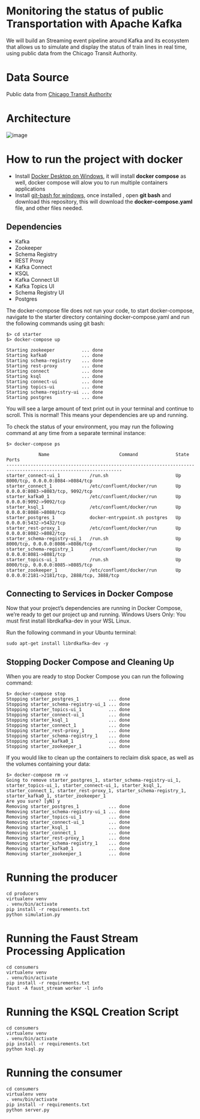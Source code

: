 # Monitoring the status of public Transportation with Apache Kafka
We will build an Streaming event pipeline around Kafka and its ecosystem that allows us to simulate and display the status of train lines in real time, using public data from the Chicago Transit Authority.

# Data Source
Public data from <a href="https://www.transitchicago.com/data/"> Chicago Transit Authority </a>

# Architecture

![image](https://user-images.githubusercontent.com/8701464/124824036-78558d00-df37-11eb-8db2-809633a05bd4.png)


# How to run the project with docker

- Install <a href="https://docs.docker.com/docker-for-windows/install/">Docker Desktop on Windows</a>, it will install **docker compose** as well, docker compose will alow you to run multiple containers applications
- Install <a href="https://www.stanleyulili.com/git/how-to-install-git-bash-on-windows/">git-bash for windows</a>, once installed , open **git bash** and download this repository, this will download the **docker-compose.yaml** file, and other files needed.

## Dependencies

- Kafka
- Zookeeper
- Schema Registry
- REST Proxy
- Kafka Connect
- KSQL
- Kafka Connect UI
- Kafka Topics UI
- Schema Registry UI
- Postgres

The docker-compose file does not run your code, to start docker-compose, navigate to the starter directory containing docker-compose.yaml and run the following commands using git bash:

```
$> cd starter
$> docker-compose up

Starting zookeeper          ... done
Starting kafka0             ... done
Starting schema-registry    ... done
Starting rest-proxy         ... done
Starting connect            ... done
Starting ksql               ... done
Starting connect-ui         ... done
Starting topics-ui          ... done
Starting schema-registry-ui ... done
Starting postgres           ... done
```

You will see a large amount of text print out in your terminal and continue to scroll. This is normal! This means your dependencies are up and running.

To check the status of your environment, you may run the following command at any time from a separate terminal instance:

```
$> docker-compose ps

            Name                          Command              State                     Ports
-----------------------------------------------------------------------------------------------------------------
starter_connect-ui_1           /run.sh                         Up      8000/tcp, 0.0.0.0:8084->8084/tcp
starter_connect_1              /etc/confluent/docker/run       Up      0.0.0.0:8083->8083/tcp, 9092/tcp
starter_kafka0_1               /etc/confluent/docker/run       Up      0.0.0.0:9092->9092/tcp
starter_ksql_1                 /etc/confluent/docker/run       Up      0.0.0.0:8088->8088/tcp
starter_postgres_1             docker-entrypoint.sh postgres   Up      0.0.0.0:5432->5432/tcp
starter_rest-proxy_1           /etc/confluent/docker/run       Up      0.0.0.0:8082->8082/tcp
starter_schema-registry-ui_1   /run.sh                         Up      8000/tcp, 0.0.0.0:8086->8086/tcp
starter_schema-registry_1      /etc/confluent/docker/run       Up      0.0.0.0:8081->8081/tcp
starter_topics-ui_1            /run.sh                         Up      8000/tcp, 0.0.0.0:8085->8085/tcp
starter_zookeeper_1            /etc/confluent/docker/run       Up      0.0.0.0:2181->2181/tcp, 2888/tcp, 3888/tcp

```

## Connecting to Services in Docker Compose

Now that your project’s dependencies are running in Docker Compose, we’re ready to get our project up and running. Windows Users Only: You must first install librdkafka-dev in your WSL Linux. 

Run the following command in your Ubuntu terminal:

```
sudo apt-get install librdkafka-dev -y
```


## Stopping Docker Compose and Cleaning Up

When you are ready to stop Docker Compose you can run the following command:

```
$> docker-compose stop
Stopping starter_postgres_1           ... done
Stopping starter_schema-registry-ui_1 ... done
Stopping starter_topics-ui_1          ... done
Stopping starter_connect-ui_1         ... done
Stopping starter_ksql_1               ... done
Stopping starter_connect_1            ... done
Stopping starter_rest-proxy_1         ... done
Stopping starter_schema-registry_1    ... done
Stopping starter_kafka0_1             ... done
Stopping starter_zookeeper_1          ... done
```


If you would like to clean up the containers to reclaim disk space, as well as the volumes containing your data:

```
$> docker-compose rm -v
Going to remove starter_postgres_1, starter_schema-registry-ui_1, starter_topics-ui_1, starter_connect-ui_1, starter_ksql_1, starter_connect_1, starter_rest-proxy_1, starter_schema-registry_1, starter_kafka0_1, starter_zookeeper_1
Are you sure? [yN] y
Removing starter_postgres_1           ... done
Removing starter_schema-registry-ui_1 ... done
Removing starter_topics-ui_1          ... done
Removing starter_connect-ui_1         ... done
Removing starter_ksql_1               ... done
Removing starter_connect_1            ... done
Removing starter_rest-proxy_1         ... done
Removing starter_schema-registry_1    ... done
Removing starter_kafka0_1             ... done
Removing starter_zookeeper_1          ... done
```
# Running the producer

```
cd producers
virtualenv venv
. venv/bin/activate
pip install -r requirements.txt
python simulation.py
```
# Running the Faust Stream Processing Application
```
cd consumers
virtualenv venv
. venv/bin/activate
pip install -r requirements.txt
faust -A faust_stream worker -l info
```

# Running the KSQL Creation Script
```
cd consumers
virtualenv venv
. venv/bin/activate
pip install -r requirements.txt
python ksql.py
```

# Running the consumer

```
cd consumers
virtualenv venv
. venv/bin/activate
pip install -r requirements.txt
python server.py
```

